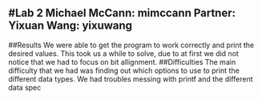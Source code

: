 #Lab 2
Michael McCann: mimccann
Partner: Yixuan Wang: yixuwang
---

##Results
We were able to get the program to work correctly and print the desired values.  This took us a while to solve, due to at first we did not notice that we had to focus on bit allignment.
##Difficulties
The main difficulty that we had was finding out which options to use to print the different data types.  We had troubles messing with printf and the different data spec